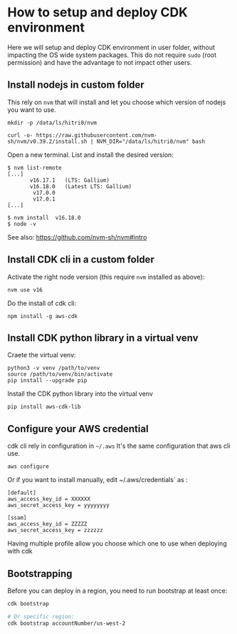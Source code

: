 # How to setup and deploy CDK environment

Here we will setup and deploy CDK environment in user folder, without impacting the OS wide system packages. 
This do not require `sudo` (root permission) and have the advantage to not impact other users.

## Install nodejs in custom folder 
This rely on `nvm` that will install and let you choose which version of nodejs you want to use.
```
mkdir -p /data/ls/hitri0/nvm

curl -o- https://raw.githubusercontent.com/nvm-sh/nvm/v0.39.2/install.sh | NVM_DIR="/data/ls/hitri0/nvm" bash
```
Open a new terminal. List and install the desired version:
```
$ nvm list-remote
[...]
       v16.17.1   (LTS: Gallium)
       v16.18.0   (Latest LTS: Gallium)
        v17.0.0
        v17.0.1
[...]

$ nvm install  v16.18.0
$ node -v
```
See also: https://github.com/nvm-sh/nvm#intro

## Install CDK cli in a custom folder
Activate the right node version (this require `nvm` installed as above):
```
nvm use v16
```
Do the install of cdk cli:
```
npm install -g aws-cdk
```

## Install CDK python library in a virtual venv
Craete the virtual venv:
```
python3 -v venv /path/to/venv
source /path/to/venv/bin/activate
pip install --upgrade pip
```
Install the CDK python library into the virtual venv
```
pip install aws-cdk-lib
```

## Configure your AWS credential
cdk cli rely in configuration in `~/.aws` It's the same configuration that aws cli use. 
```
aws configure
```

Or if you want to install manually, edit ~/.aws/credentials` as :
```
[default]
aws_access_key_id = XXXXXX
aws_secret_access_key = yyyyyyyy

[ssam]
aws_access_key_id = ZZZZZ
aws_secret_access_key = zzzzzz
```

Having multiple profile allow you choose which one to use when deploying with cdk

## Bootstrapping
Before you can deploy in a region, you need to run bootstrap at least once:
```bash
cdk bootstrap 

# Or specific region:
cdk bootstrap accountNumber/us-west-2
```
